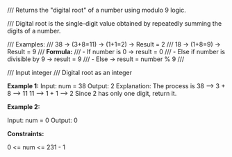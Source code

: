  **<summary>**
 
/// Returns the "digital root" of a number using modulo 9 logic.

/// Digital root is the single-digit value obtained by repeatedly summing the digits of a number.

/// Examples:
///     38 → (3+8=11) → (1+1=2) → Result = 2
///     18 → (1+8=9) → Result = 9
/// 
**Formula:**
/// - If number is 0 → result = 0
/// - Else if number is divisible by 9 → result = 9
/// - Else → result = number % 9
/// </summary>
/// <param name="nums">Input integer</param>
/// <returns>Digital root as an integer</returns>

**Example 1:**
Input: num = 38
Output: 2
Explanation: The process is
38 --> 3 + 8 --> 11
11 --> 1 + 1 --> 2 
Since 2 has only one digit, return it.

**Example 2:**

Input: num = 0
Output: 0
 
**Constraints:**

0 <= num <= 231 - 1
